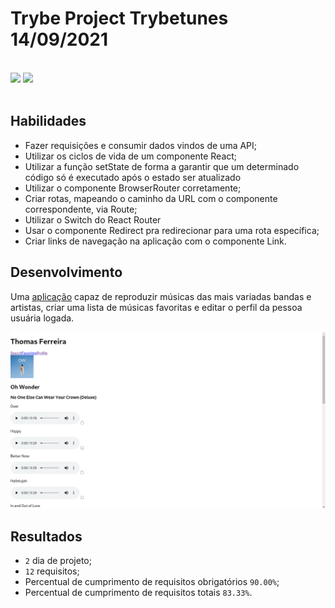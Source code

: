 # Trybe Project Trybetunes 14/09/2021
<br>
<div style="display: inline_block">
  <img src="https://img.shields.io/badge/react-61DAFB?style=for-the-badge&logo=react&logoColor=fff&logoWidth=20"/>
  <img src="https://img.shields.io/badge/react router-CA4245?style=for-the-badge&logo=reactrouter&logoColor=fff&logoWidth=20"/>
</div>
<br>

## Habilidades

- Fazer requisições e consumir dados vindos de uma API;
- Utilizar os ciclos de vida de um componente React;
- Utilizar a função setState de forma a garantir que um determinado código só é executado após o estado ser atualizado
- Utilizar o componente BrowserRouter corretamente;
- Criar rotas, mapeando o caminho da URL com o componente correspondente, via Route;
- Utilizar o Switch do React Router
- Usar o componente Redirect pra redirecionar para uma rota específica;
- Criar links de navegação na aplicação com o componente Link.

## Desenvolvimento
Uma [aplicação](https://weltonthomasferreira.github.io/trybe-project-trybetunes/) capaz de reproduzir músicas das mais variadas bandas e artistas, criar uma lista de músicas favoritas e editar o perfil da pessoa usuária logada.

![Imagem do site desenvolvido](./readme/images/trybetunes-site.png "Site")

## Resultados

- `2` dia de projeto;
- `12` requisitos;
- Percentual de cumprimento de requisitos obrigatórios `90.00%`;
- Percentual de cumprimento de requisitos totais `83.33%`.

